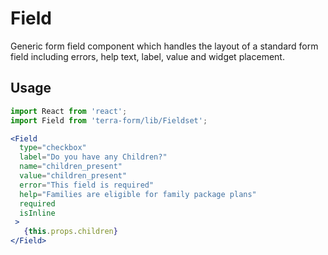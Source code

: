 # Field

Generic form field component which handles the layout of a standard form field including errors, help text, label, value and widget placement.

## Usage

```jsx
import React from 'react';
import Field from 'terra-form/lib/Fieldset';

<Field
  type="checkbox"
  label="Do you have any Children?"
  name="children_present"
  value="children_present"
  error="This field is required"
  help="Families are eligible for family package plans"
  required
  isInline
 >
   {this.props.children}
</Field>
```
